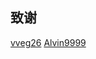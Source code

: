 ## 致谢
[vveg26](https://github.com/vveg26/chromego_merge)
[Alvin9999](https://github.com/Alvin9999/pac2/tree/master)



